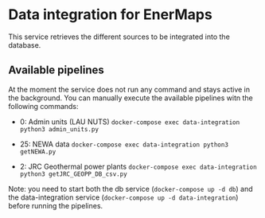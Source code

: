 # Data integration for EnerMaps

This service retrieves the different sources to be integrated into the database.

## Available pipelines
At the moment the service does not run any command and stays active in the background.
You can manually execute the available pipelines witn the following commands:

  - 0: Admin units (LAU NUTS)
    `docker-compose exec data-integration python3 admin_units.py`

  - 25: NEWA data
  	`docker-compose exec data-integration python3 getNEWA.py`

  - 2: JRC Geothermal power plants
  `docker-compose exec data-integration python3 getJRC_GEOPP_DB_csv.py`
  	

Note: you need to start both the db service (`docker-compose up -d db`) and the data-integration service (`docker-compose up -d data-integration`) before running the pipelines.
